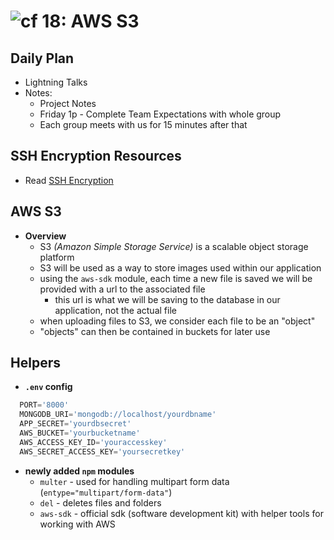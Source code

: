 ![cf](http://i.imgur.com/7v5ASc8.png) 18: AWS S3
=====================================

## Daily Plan
* Lightning Talks
* Notes:
  * Project Notes
  * Friday 1p - Complete Team Expectations with whole group
  * Each group meets with us for 15 minutes after that




## SSH Encryption Resources
* Read [SSH Encryption]

## AWS S3
  * **Overview**
    * S3 *(Amazon Simple Storage Service)* is a scalable object storage platform
    * S3 will be used as a way to store images used within our application
    * using the `aws-sdk` module, each time a new file is saved we will be provided with a url to the associated file
      * this url is what we will be saving to the database in our application, not the actual file
    * when uploading files to S3, we consider each file to be an "object"
    * "objects" can then be contained in buckets for later use

## Helpers
  * **`.env` config**
  ``` javascript
    PORT='8000'
    MONGODB_URI='mongodb://localhost/yourdbname'
    APP_SECRET='yourdbsecret'
    AWS_BUCKET='yourbucketname'
    AWS_ACCESS_KEY_ID='youraccesskey'
    AWS_SECRET_ACCESS_KEY='yoursecretkey'
  ```

  * **newly added `npm` modules**
    * `multer` - used for handling multipart form data (`entype="multipart/form-data"`)
    * `del` - deletes files and folders
    * `aws-sdk` - official sdk (software development kit) with helper tools for working with AWS

<!-- links -->
[SSH Encryption]: https://www.digitalocean.com/community/tutorials/understanding-the-ssh-encryption-and-connection-process
